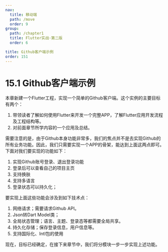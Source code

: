 ```yaml
---
nav:
  title: 移动端
  path: /move
  order: 9
group:
  path: /chapter1
  title: Flutter实战·第二版
  order: 6

title: Github客户端示例
order: 151
---
```


# 15.1 Github客户端示例

本章新建一个Flutter工程，实现一个简单的Github客户端。这个实例的主要目标有两个：

1. 带领读者了解如何使用Flutter来开发一个完整APP，了解Flutter应用开发流程及工程结构等。
2. 对前面章节所学内容的一个应用及总结。

需要注意的是，由于Github本身功能非常多，我们的焦点并不是去实现Github的所有业务功能。因此，我们只需要实现一个APP的骨架，能达到上面这两点即可。下面对我们要实现的功能如下：

1. 实现Github账号登录、退出登录功能
2. 登录后可以查看自己的项目主页
3. 支持换肤
4. 支持多语言
5. 登录状态可以持久化；

要实现上面这些功能会涉及到如下技术点：

1. 网络请求；需要请求Github API。
2. Json转Dart Model类；
3. 全局状态管理；语言、主题、登录态等都需要全局共享。
4. 持久化存储；保存登录信息，用户信息等。
5. 支持国际化、Intl包的使用

现在，目标已经确定，在接下来章节中，我们将分模块一步一步实现上述功能。

